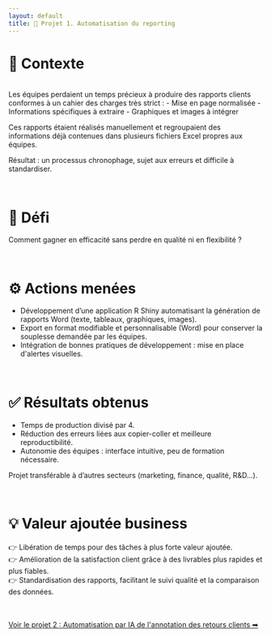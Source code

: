 ```yaml
---
layout: default
title: 🚀 Projet 1. Automatisation du reporting
---
```


# 🔎 Contexte
<br>
Les équipes perdaient un temps précieux à produire des rapports clients conformes à un cahier des charges très strict :  
- Mise en page normalisée  
- Informations spécifiques à extraire  
- Graphiques et images à intégrer<br>

Ces rapports étaient réalisés manuellement et regroupaient des informations déjà contenues dans plusieurs fichiers Excel propres aux équipes.<br>  

Résultat : un processus chronophage, sujet aux erreurs et difficile à standardiser.  

<br>

# 🎯 Défi

Comment gagner en efficacité sans perdre en qualité ni en flexibilité ?  

<br>

# ⚙️ Actions menées

- Développement d’une application R Shiny automatisant la génération de rapports Word (texte, tableaux, graphiques, images).
- Export en format modifiable et personnalisable (Word) pour conserver la souplesse demandée par les équipes.
- Intégration de bonnes pratiques de développement : mise en place d'alertes visuelles.

<br>

# ✅ Résultats obtenus

- Temps de production divisé par 4.
- Réduction des erreurs liées aux copier-coller et meilleure reproductibilité.
- Autonomie des équipes : interface intuitive, peu de formation nécessaire.

Projet transférable à d’autres secteurs (marketing, finance, qualité, R&D…).

<br>

# 💡 Valeur ajoutée business

👉 Libération de temps pour des tâches à plus forte valeur ajoutée.<br>
👉 Amélioration de la satisfaction client grâce à des livrables plus rapides et plus fiables.<br>
👉 Standardisation des rapports, facilitant le suivi qualité et la comparaison des données.<br>

<br>
<br>


<div class="projet-navigation single-right">
  <a href="{{ site.baseurl }}/projet2" class="next-projet">Voir le projet 2 : Automatisation par IA de l'annotation des retours clients ➡</a>
</div>
